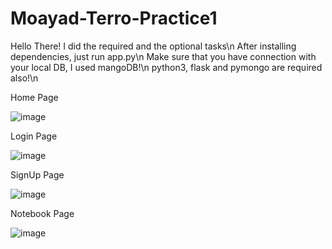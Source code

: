 # Moayad-Terro-Practice1
Hello There!
I did the required and the optional tasks\n
After installing dependencies, just run app.py\n
Make sure that you have connection with your local DB, I used mangoDB!\n
python3, flask and pymongo are required also!\n

Home Page

![image](https://user-images.githubusercontent.com/33261377/160166599-6c3f7cf2-ecec-44e9-8040-d154ab086f73.png)

Login Page

![image](https://user-images.githubusercontent.com/33261377/160166691-ed419971-c822-44d2-86b1-c47ff33970c7.png)

SignUp Page

![image](https://user-images.githubusercontent.com/33261377/160167397-215c2758-f267-441c-9df6-e6a2b0eed745.png)

Notebook Page

![image](https://user-images.githubusercontent.com/33261377/160167528-23e0bae8-a45d-4e7f-b35a-4a83e2466eb4.png)
